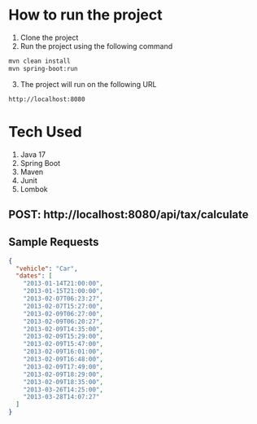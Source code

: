 
# How to run the project
1. Clone the project
2. Run the project using the following command
```bash
mvn clean install
mvn spring-boot:run
```
3. The project will run on the following URL
```bash
http://localhost:8080
```
# Tech Used
1. Java 17
2. Spring Boot
3. Maven
4. Junit
5. Lombok


## POST: http://localhost:8080/api/tax/calculate

## Sample Requests 
```json
{
  "vehicle": "Car",
  "dates": [
    "2013-01-14T21:00:00",
    "2013-01-15T21:00:00",
    "2013-02-07T06:23:27",
    "2013-02-07T15:27:00",
    "2013-02-09T06:27:00",
    "2013-02-09T06:20:27",
    "2013-02-09T14:35:00",
    "2013-02-09T15:29:00",
    "2013-02-09T15:47:00",
    "2013-02-09T16:01:00",
    "2013-02-09T16:48:00",
    "2013-02-09T17:49:00",
    "2013-02-09T18:29:00",
    "2013-02-09T18:35:00",
    "2013-03-26T14:25:00",
    "2013-03-28T14:07:27"
  ]
}
```

